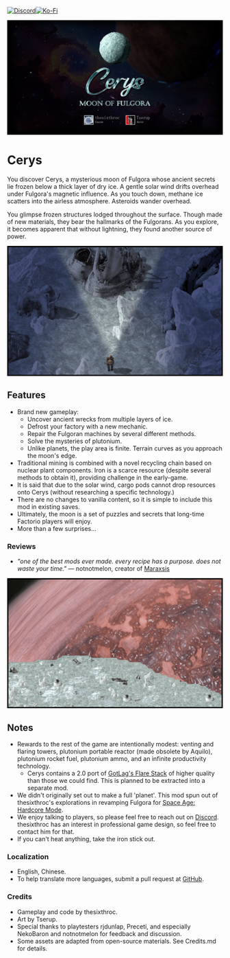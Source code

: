 [![Discord](https://img.shields.io/badge/Discord-7289DA?style=for-the-badge)](https://discord.gg/VuVhYUBbWE)[![Ko-Fi](https://img.shields.io/badge/Ko%E2%80%93Fi-ff5e5b?style=for-the-badge)](https://ko-fi.com/thesixthroc)

![](https://raw.githubusercontent.com/danielmartin0/Cerys-Moon-of-Fulgora/main/images/movie-poster.png)

# Cerys

You discover Cerys, a mysterious moon of Fulgora whose ancient secrets lie frozen below a thick layer of dry ice. A gentle solar wind drifts overhead under Fulgora's magnetic influence. As you touch down, methane ice scatters into the airless atmosphere. Asteroids wander overhead.

You glimpse frozen structures lodged throughout the surface. Though made of new materials, they bear the hallmarks of the Fulgorans. As you explore, it becomes apparent that without lightning, they found another source of power.

![](https://raw.githubusercontent.com/danielmartin0/Cerys-Moon-of-Fulgora/main/images/explore.png)

## Features

- Brand new gameplay:
  - Uncover ancient wrecks from multiple layers of ice.
  - Defrost your factory with a new mechanic.
  - Repair the Fulgoran machines by several different methods.
  - Solve the mysteries of plutonium.
  - Unlike planets, the play area is finite. Terrain curves as you approach the moon's edge.
- Traditional mining is combined with a novel recycling chain based on nuclear plant components. Iron is a scarce resource (despite several methods to obtain it), providing challenge in the early-game.
- It is said that due to the solar wind, cargo pods cannot drop resources onto Cerys (without researching a specific technology.)
- There are no changes to vanilla content, so it is simple to include this mod in existing saves.
- Ultimately, the moon is a set of puzzles and secrets that long-time Factorio players will enjoy.
- More than a few surprises...

### Reviews

- _"one of the best mods ever made. every recipe has a purpose. does not waste your time."_ — notnotmelon, creator of [Maraxsis](https://mods.factorio.com/mod/maraxsis)

![](https://raw.githubusercontent.com/danielmartin0/Cerys-Moon-of-Fulgora/main/images/landing.png)

## Notes

- Rewards to the rest of the game are intentionally modest: venting and flaring towers, plutonium portable reactor (made obsolete by Aquilo), plutonium rocket fuel, plutonium ammo, and an infinite productivity technology.
  - Cerys contains a 2.0 port of [GotLag's Flare Stack](https://mods.factorio.com/mod/Flare%20Stack) of higher quality than those we could find. This is planned to be extracted into a separate mod.
- We didn't originally set out to make a full 'planet'. This mod spun out of thesixthroc's explorations in revamping Fulgora for [Space Age: Hardcore Mode](https://mods.factorio.com/mod/Space-Age-Hardcore-Mode).
- We enjoy talking to players, so please feel free to reach out on [Discord](https://discord.gg/VuVhYUBbWE). thesixthroc has an interest in professional game design, so feel free to contact him for that.
- If you can't heat anything, take the iron stick out.

### Localization

- English, Chinese.
- To help translate more languages, submit a pull request at [GitHub](https://github.com/danielmartin0/Cerys-Moon-of-Fulgora).

### Credits

- Gameplay and code by thesixthroc.
- Art by Tserup.
- Special thanks to playtesters rjdunlap, Preceti, and especially NekoBaron and notnotmelon for feedback and discussion.
- Some assets are adapted from open-source materials. See Credits.md for details.
